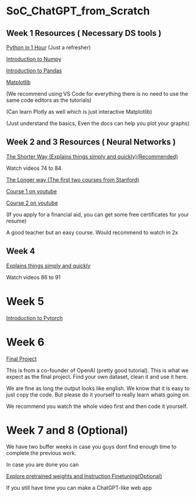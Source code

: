 # SoC_ChatGPT_from_Scratch


## Week 1 Resources ( Necessary DS tools )



[Python in 1 Hour](https://www.youtube.com/watch?v=kqtD5dpn9C8)
(Just a refresher)

[Introduction to Numpy](https://www.youtube.com/watch?v=QUT1VHiLmmI)

[Introduction to Pandas](https://www.youtube.com/watch?v=vmEHCJofslg)

[Matplotlib](https://www.youtube.com/watch?v=DAQNHzOcO5A)

(We recommend using VS Code for everything there is no need to use the same code editors as the tutorials)

(Can learn Plotly as well which is just interactive Matplotlib)

(Just understand the basics, Even the docs can help you plot your graphs)

## Week 2 and 3 Resources ( Neural Networks )

[The Shorter Way (Explains things simply and quickly)(Recommended)](https://www.youtube.com/watch?v=Gv9_4yMHFhI&list=PLblh5JKOoLUICTaGLRoHQDuF_7q2GfuJF)

Watch videos 74 to 84

[The Longer way (The first two courses from Stanford)](https://www.coursera.org/specializations/machine-learning-introduction)

[Course 1 on youtube](https://www.youtube.com/watch?v=vStJoetOxJg&list=PLkDaE6sCZn6FNC6YRfRQc_FbeQrF8BwGI)

[Course 2 on youtube](https://www.youtube.com/watch?v=ggWLvh484hs&list=PLyoNSC4BT4eVpykPF0Yx8C1Zs50XtD17L)

(If you apply for a financial aid, you can get some free certificates for your resume)

A good teacher but an easy course. Would recommend to watch in 2x





## Week 4 

[Explains things simply and quickly](https://www.youtube.com/watch?v=Gv9_4yMHFhI&list=PLblh5JKOoLUICTaGLRoHQDuF_7q2GfuJF)

Watch videos 86 to 91

# Week 5
[Introduction to Pytorch](https://www.youtube.com/watch?v=OIenNRt2bjg)

# Week 6
[Final Project](https://www.youtube.com/watch?v=kCc8FmEb1nY)

This is from a co-founder of OpenAI (pretty good tutorial). This is what we expect as the final project. Find your own dataset, clean it and use it here.

We are fine as long the output looks like english. We know that it is easy to just copy the code. But please do it yourself to really learn whats going on.

We recommend you watch the whole video first and then code it yourself.

# Week 7 and 8 (Optional)

We have two buffer weeks in case you guys dont find enough time to complete the previous work.

In case you are done you can 

[Explore pretrained weights and Instruction Finetuning(Optional)](https://www.youtube.com/watch?v=quh7z1q7-uc)

If you still have time you can make a ChatGPT-like web app
